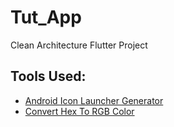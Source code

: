 # Tut_App
Clean Architecture Flutter Project

## Tools Used:
* [Android Icon Launcher Generator](https://icons.learnpainless.com/icons-launcher.html#foreground.type=image&foreground.space.trim=1&foreground.space.pad=0.1&foreColor=607d8b%2C0&crop=0&backgroundShape=circle&backColor=ffffff%2C100&effects=none) 
* [Convert Hex To RGB Color](https://www.rapidtables.com/convert/color/hex-to-rgb.html)
